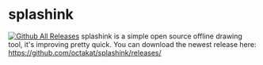# splashink
[![Github All Releases](https://img.shields.io/github/downloads/CalidumCanis/splashink/total.svg)]()
splashink is a simple open source offline drawing tool, it's improving pretty quick. You can download the newest release here:  https://github.com/octakat/splashink/releases/
